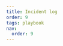 ```yaml
---
title: Incident log
order: 9
tags: playbook
nav:
  order: 9
---
```


<script type="text/javascript" src="https://redcross.jotform.com/jsform/242132208445044"></script>
